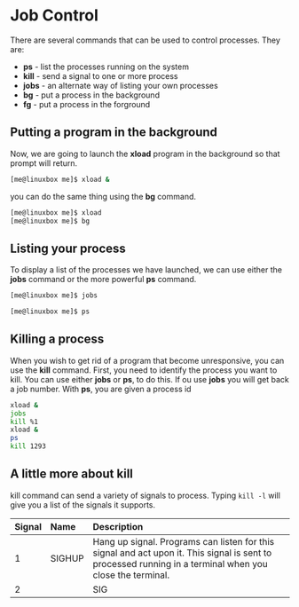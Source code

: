 # Job Control
There are several commands that can be used to control processes. They are:
- **ps** - list the processes running on the system
- **kill** - send a signal to one or more process
- **jobs** - an alternate way of listing your own processes
- **bg** - put a process in the background
- **fg** - put a process in the forground

## Putting a program in the background
Now, we are going to launch the **xload** program in the background so that prompt will return.
```bash
[me@linuxbox me]$ xload &
```
you can do the same thing using the **bg** command.
```bash
[me@linuxbox me]$ xload
[me@linuxbox me]$ bg
```

## Listing your process
To display a list of the processes we have launched, we can use either the **jobs** command or the more powerful **ps** command.
```bash
[me@linuxbox me]$ jobs
```
```bash
[me@linuxbox me]$ ps
```

## Killing a process
When you wish to get rid of a program that become unresponsive, you can use the **kill** command. First, you need to identify the process you want to kill. You can use either **jobs** or **ps**, to do this. If ou use **jobs** you will get back a job number. With **ps**, you are given a process id
```bash
xload &
jobs
kill %1
xload &
ps
kill 1293
```

## A little more about kill
kill command can send a variety of signals to process. Typing `kill -l` will give you a list of the signals it supports.

|Signal|Name|Description|
|:--|:--|:--|
|1|SIGHUP|Hang up signal. Programs can listen for this signal and act upon it. This signal is sent to processed running in a terminal when you close the terminal.|
|2||SIG



<!--stackedit_data:
eyJoaXN0b3J5IjpbLTIwMzM1NTUzODUsLTI3MDc0ODMzMV19
-->